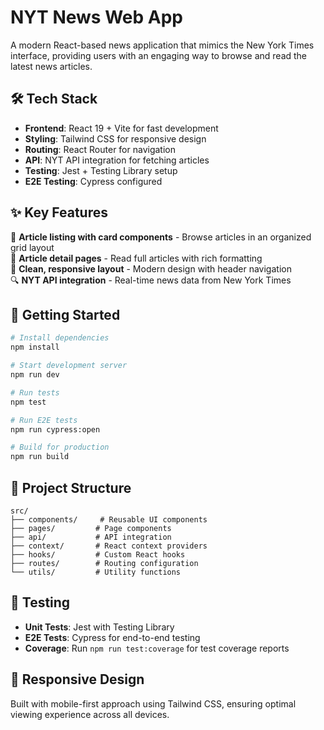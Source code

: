 # NYT News Web App

A modern React-based news application that mimics the New York Times interface, providing users with an engaging way to browse and read the latest news articles.

## 🛠️ Tech Stack

- **Frontend**: React 19 + Vite for fast development
- **Styling**: Tailwind CSS for responsive design  
- **Routing**: React Router for navigation
- **API**: NYT API integration for fetching articles
- **Testing**: Jest + Testing Library setup
- **E2E Testing**: Cypress configured

## ✨ Key Features

📰 **Article listing with card components** - Browse articles in an organized grid layout  
📖 **Article detail pages** - Read full articles with rich formatting  
🎨 **Clean, responsive layout** - Modern design with header navigation  
🔍 **NYT API integration** - Real-time news data from New York Times  

## 🚀 Getting Started

```bash
# Install dependencies
npm install

# Start development server
npm run dev

# Run tests
npm test

# Run E2E tests
npm run cypress:open

# Build for production
npm run build
```

## 📁 Project Structure

```
src/
├── components/     # Reusable UI components
├── pages/         # Page components
├── api/           # API integration
├── context/       # React context providers
├── hooks/         # Custom React hooks
├── routes/        # Routing configuration
└── utils/         # Utility functions
```

## 🧪 Testing

- **Unit Tests**: Jest with Testing Library
- **E2E Tests**: Cypress for end-to-end testing
- **Coverage**: Run `npm run test:coverage` for test coverage reports

## 📱 Responsive Design

Built with mobile-first approach using Tailwind CSS, ensuring optimal viewing experience across all devices.